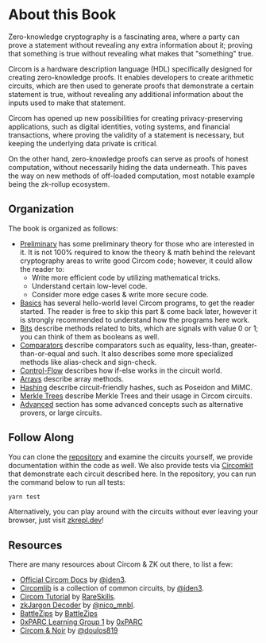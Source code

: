 # About this Book

Zero-knowledge cryptography is a fascinating area, where a party can prove a statement without revealing any extra information about it; proving that something is true without revealing what makes that "something" true.

Circom is a hardware description language (HDL) specifically designed for creating zero-knowledge proofs. It enables developers to create arithmetic circuits, which are then used to generate proofs that demonstrate a certain statement is true, without revealing any additional information about the inputs used to make that statement.

Circom has opened up new possibilities for creating privacy-preserving applications, such as digital identities, voting systems, and financial transactions, where proving the validity of a statement is necessary, but keeping the underlying data private is critical.

On the other hand, zero-knowledge proofs can serve as proofs of honest computation, without necessarily hiding the data underneath. This paves the way on new methods of off-loaded computation, most notable example being the zk-rollup ecosystem.

## Organization

The book is organized as follows:

- [Preliminary](./preliminary/) has some preliminary theory for those who are interested in it. It is not 100% required to know the theory & math behind the relevant cryptography areas to write good Circom code; however, it could allow the reader to:
  - Write more efficient code by utilizing mathematical tricks.
  - Understand certain low-level code.
  - Consider more edge cases & write more secure code.
- [Basics](./basics/) has several hello-world level Circom programs, to get the reader started. The reader is free to skip this part & come back later, however it is strongly recommended to understand how the programs here work.
- [Bits](./bits/) describe methods related to bits, which are signals with value 0 or 1; you can think of them as booleans as well.
- [Comparators](./comparators/) describe comparators such as equality, less-than, greater-than-or-equal and such. It also describes some more specialized methods like alias-check and sign-check.
- [Control-Flow](./control-flow/) describes how if-else works in the circuit world.
- [Arrays](./arrays/) describe array methods.
- [Hashing](./hashing/) describe circuit-friendly hashes, such as Poseidon and MiMC.
- [Merkle Trees](./merkle-trees/) describe Merkle Trees and their usage in Circom circuits.
- [Advanced](./advanced/) section has some advanced concepts such as alternative provers, or large circuits.

## Follow Along

You can clone the [repository](https://github.com/erhant/circom101) and examine the circuits yourself, we provide documentation within the code as well. We also provide tests via [Circomkit](https://github.com/erhant/circomkit) that demonstrate each circuit described here. In the repository, you can run the command below to run all tests:

```sh
yarn test
```

Alternatively, you can play around with the circuits without ever leaving your browser, just visit [zkrepl.dev](https://zkrepl.dev/)!

## Resources

There are many resources about Circom & ZK out there, to list a few:

- [Official Circom Docs](https://docs.circom.io/) by [@iden3](https://twitter.com/identhree).
- [Circomlib](https://github.com/iden3/circomlib/) is a collection of common circuits, by [@iden3](https://twitter.com/identhree).
- [Circom Tutorial](https://www.rareskills.io/post/circom-tutorial) by [RareSkills](https://twitter.com/RareSkills_io).
- [zkJargon Decoder](https://nmohnblatt.github.io/zk-jargon-decoder/foreword.html) by [@nico_mnbl](https://twitter.com/nico_mnbl).
- [BattleZips](https://battlezips.gitbook.io/battlezips/) by [BattleZips](https://github.com/BattleZips)
- [0xPARC Learning Group 1](https://learn.0xparc.org/materials/circom/prereq-materials/intro) by [0xPARC](https://0xparc.org/)
- [Circom & Noir](https://hackmd.io/@doulos819/circom-and-noir) by [@doulos819](https://hackmd.io/@doulos819)
